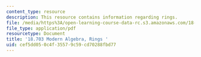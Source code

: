 ```yaml
---
content_type: resource
description: This resource contains information regarding rings.
file: /media/https%3A/open-learning-course-data-rc.s3.amazonaws.com/18-703-modern-algebra-spring-2013/cef5dd050c4f35579c59cd70288fbd77_MIT18_703S13_pra_l_14.pdf
file_type: application/pdf
resourcetype: Document
title: '18.703 Modern Algebra, Rings '
uid: cef5dd05-0c4f-3557-9c59-cd70288fbd77
---
```

